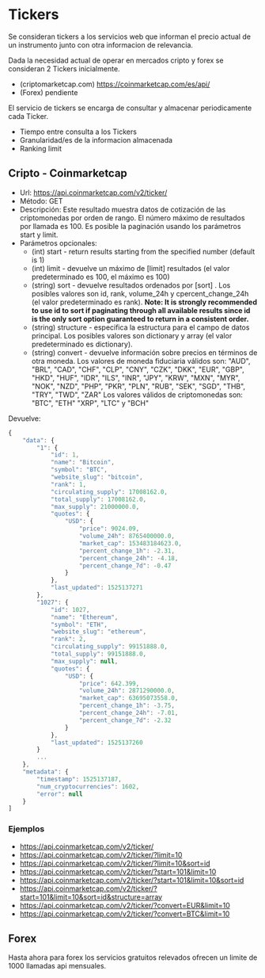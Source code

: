 # Tickers

Se consideran tickers a los servicios web que informan el precio actual de un instrumento junto con otra informacion de relevancia.

Dada la necesidad actual de operar en mercados cripto y forex se consideran 2 Tickers inicialmente.

* (criptomarketcap.com) https://coinmarketcap.com/es/api/
* (Forex) pendiente

El servicio de tickers se encarga de consultar y almacenar periodicamente cada Ticker.

* Tiempo entre consulta a los Tickers
* Granularidad/es de la informacion almacenada
* Ranking limit


## Cripto - Coinmarketcap

* Url: https://api.coinmarketcap.com/v2/ticker/
* Método: GET
* Descripción: Este resultado muestra datos de cotización de las criptomonedas por orden de rango. El número máximo de resultados por llamada es 100. Es posible la paginación usando los parámetros start y limit.
* Parámetros opcionales:
  * (int) start - return results starting from the specified number (default is 1)
  * (int) limit - devuelve un máximo de [limit] resultados (el valor predeterminado es 100, el máximo es 100)
  * (string) sort - devuelve resultados ordenados por [sort] . Los posibles valores son id, rank, volume_24h y cpercent_change_24h (el valor predeterminado es rank).
  **Note: It is strongly recommended to use id to sort if paginating through all available results since id is the only sort option guaranteed to return in a consistent order.**
  * (string) structure - especifica la estructura para el campo de datos principal. Los posibles valores son dictionary y array (el valor predeterminado es dictionary).
  * (string) convert - devuelve información sobre precios en términos de otra moneda.
Los valores de moneda fiduciaria válidos son: "AUD", "BRL", "CAD", "CHF", "CLP", "CNY", "CZK", "DKK", "EUR", "GBP", "HKD", "HUF", "IDR", "ILS", "INR", "JPY", "KRW", "MXN", "MYR", "NOK", "NZD", "PHP", "PKR", "PLN", "RUB", "SEK", "SGD", "THB", "TRY", "TWD", "ZAR"
Los valores válidos de criptomonedas son: "BTC", "ETH" "XRP", "LTC" y "BCH"

Devuelve:
```javascript
{
    "data": {
        "1": {
            "id": 1,
            "name": "Bitcoin",
            "symbol": "BTC",
            "website_slug": "bitcoin",
            "rank": 1,
            "circulating_supply": 17008162.0,
            "total_supply": 17008162.0,
            "max_supply": 21000000.0,
            "quotes": {
                "USD": {
                    "price": 9024.09,
                    "volume_24h": 8765400000.0,
                    "market_cap": 153483184623.0,
                    "percent_change_1h": -2.31,
                    "percent_change_24h": -4.18,
                    "percent_change_7d": -0.47
                }
            },
            "last_updated": 1525137271
        },
        "1027": {
            "id": 1027,
            "name": "Ethereum",
            "symbol": "ETH",
            "website_slug": "ethereum",
            "rank": 2,
            "circulating_supply": 99151888.0,
            "total_supply": 99151888.0,
            "max_supply": null,
            "quotes": {
                "USD": {
                    "price": 642.399,
                    "volume_24h": 2871290000.0,
                    "market_cap": 63695073558.0,
                    "percent_change_1h": -3.75,
                    "percent_change_24h": -7.01,
                    "percent_change_7d": -2.32
                }
            },
            "last_updated": 1525137260
        }
        ...
    },
    "metadata": {
        "timestamp": 1525137187,
        "num_cryptocurrencies": 1602,
        "error": null
    }
]               
````

### Ejemplos

* https://api.coinmarketcap.com/v2/ticker/
* https://api.coinmarketcap.com/v2/ticker/?limit=10
* https://api.coinmarketcap.com/v2/ticker/?limit=10&sort=id
* https://api.coinmarketcap.com/v2/ticker/?start=101&limit=10
* https://api.coinmarketcap.com/v2/ticker/?start=101&limit=10&sort=id
* https://api.coinmarketcap.com/v2/ticker/?start=101&limit=10&sort=id&structure=array
* https://api.coinmarketcap.com/v2/ticker/?convert=EUR&limit=10
* https://api.coinmarketcap.com/v2/ticker/?convert=BTC&limit=10

## Forex

Hasta ahora para forex los servicios gratuitos relevados ofrecen un limite de 1000 llamadas api mensuales.
